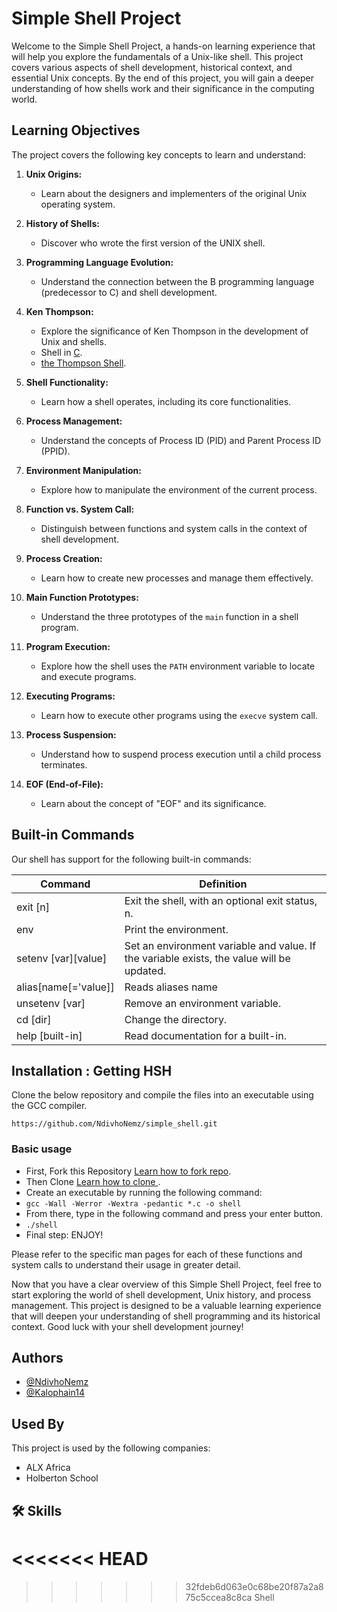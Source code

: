 # Simple Shell Project

Welcome to the Simple Shell Project, a hands-on learning experience that will help you explore the fundamentals of a Unix-like shell. This project covers various aspects of shell development, historical context, and essential Unix concepts. By the end of this project, you will gain a deeper understanding of how shells work and their significance in the computing world.

## Learning Objectives

The project covers the following key concepts to learn and understand:

1. **Unix Origins:**

    - Learn about the designers and implementers of the original Unix operating system.

2. **History of Shells:**

    - Discover who wrote the first version of the UNIX shell.

3. **Programming Language Evolution:**

    - Understand the connection between the B programming language (predecessor to C) and shell development.

4. **Ken Thompson:**

    - Explore the significance of Ken Thompson in the development of Unix and shells.
    - Shell in [C](<https://en.wikipedia.org/wiki/C_(programming_language)>).
    - [the Thompson Shell](https://en.wikipedia.org/wiki/Thompson_shell).

5. **Shell Functionality:**

    - Learn how a shell operates, including its core functionalities.

6. **Process Management:**

    - Understand the concepts of Process ID (PID) and Parent Process ID (PPID).

7. **Environment Manipulation:**

    - Explore how to manipulate the environment of the current process.

8. **Function vs. System Call:**

    - Distinguish between functions and system calls in the context of shell development.

9. **Process Creation:**

    - Learn how to create new processes and manage them effectively.

10. **Main Function Prototypes:**

    - Understand the three prototypes of the `main` function in a shell program.

11. **Program Execution:**

    - Explore how the shell uses the `PATH` environment variable to locate and execute programs.

12. **Executing Programs:**

    - Learn how to execute other programs using the `execve` system call.

13. **Process Suspension:**

    - Understand how to suspend process execution until a child process terminates.

14. **EOF (End-of-File):**
    - Learn about the concept of "EOF" and its significance.

## Built-in Commands

Our shell has support for the following built-in commands:

| Command              | Definition                                                                                |
| -------------------- | ----------------------------------------------------------------------------------------- |
| exit [n]             | Exit the shell, with an optional exit status, n.                                          |
| env                  | Print the environment.                                                                    |
| setenv [var][value]  | Set an environment variable and value. If the variable exists, the value will be updated. |
| alias[name[='value]] | Reads aliases name                                                                        |
| unsetenv [var]       | Remove an environment variable.                                                           |
| cd [dir]             | Change the directory.                                                                     |
| help [built-in]      | Read documentation for a built-in.                                                        |

## Installation : Getting HSH

Clone the below repository and compile the files into an executable using the GCC compiler.

```
https://github.com/NdivhoNemz/simple_shell.git
```

### Basic usage

-   First, Fork this Repository [Learn how to fork repo](https://docs.github.com/en/github/getting-started-with-github/fork-a-repo).
-   Then Clone [Learn how to clone ](https://docs.github.com/en/github/creating-cloning-and-archiving-repositories/cloning-a-repository).
-   Create an executable by running the following command:
-   `gcc -Wall -Werror -Wextra -pedantic *.c -o shell`
-   From there, type in the following command and press your enter button.
-   `./shell`
-   Final step: ENJOY!

Please refer to the specific man pages for each of these functions and system calls to understand their usage in greater detail.

Now that you have a clear overview of this Simple Shell Project, feel free to start exploring the world of shell development, Unix history, and process management. This project is designed to be a valuable learning experience that will deepen your understanding of shell programming and its historical context. Good luck with your shell development journey!

## Authors

-   [@NdivhoNemz](https://github.com/NdivhoNemz)
-   [@Kalophain14](https://github.com/Kalophain14)

## Used By

This project is used by the following companies:

-   ALX Africa
-   Holberton School

## 🛠 Skills
<<<<<<< HEAD
=======

>>>>>>> 32fdeb6d063e0c68be20f87a2a875c5ccea8c8ca
Shell
